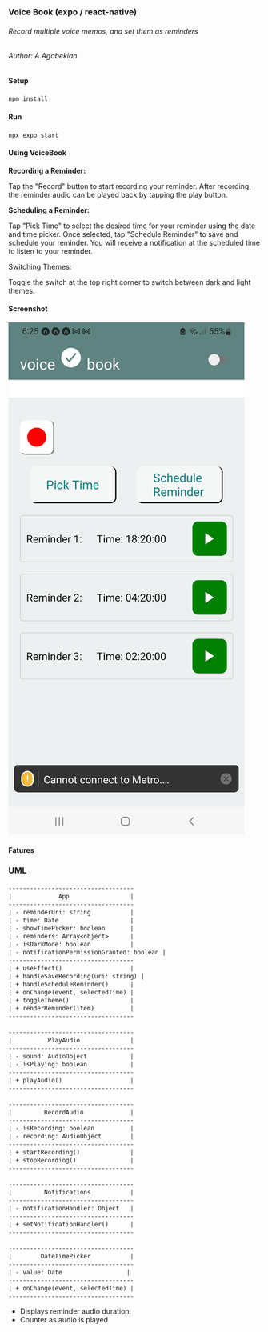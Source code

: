 ### Voice Book (expo / react-native)
###### Record multiple voice memos, and set them as reminders
###### Author: A.Agabekian
#### Setup 
`npm install`
#### Run 
`npx expo start`
#### Using VoiceBook
**Recording a Reminder:**

Tap the "Record" button to start recording your reminder.
After recording, the reminder audio can be played back by tapping the play button.

**Scheduling a Reminder:**

Tap "Pick Time" to select the desired time for your reminder using the date and time picker.
Once selected, tap "Schedule Reminder" to save and schedule your reminder.
You will receive a notification at the scheduled time to listen to your reminder.

Switching Themes:

Toggle the switch at the top right corner to switch between dark and light themes.

#### Screenshot
![img.png](img.png)
#### Fatures
### UML
    -----------------------------------
    |             App                 |
    -----------------------------------
    | - reminderUri: string           |
    | - time: Date                    |
    | - showTimePicker: boolean       |
    | - reminders: Array<object>      |
    | - isDarkMode: boolean           |
    | - notificationPermissionGranted: boolean |
    -----------------------------------
    | + useEffect()                   |
    | + handleSaveRecording(uri: string) |
    | + handleScheduleReminder()      |
    | + onChange(event, selectedTime) |
    | + toggleTheme()                 |
    | + renderReminder(item)          |
    -----------------------------------
    
    -----------------------------------
    |          PlayAudio              |
    -----------------------------------
    | - sound: AudioObject            |
    | - isPlaying: boolean            |
    -----------------------------------
    | + playAudio()                   |
    -----------------------------------
    
    -----------------------------------
    |         RecordAudio             |
    -----------------------------------
    | - isRecording: boolean          |
    | - recording: AudioObject        |
    -----------------------------------
    | + startRecording()              |
    | + stopRecording()               |
    -----------------------------------
    
    -----------------------------------
    |         Notifications           |
    -----------------------------------
    | - notificationHandler: Object   |
    -----------------------------------
    | + setNotificationHandler()      |
    -----------------------------------
    
    -----------------------------------
    |        DateTimePicker           |
    -----------------------------------
    | - value: Date                  |
    -----------------------------------
    | + onChange(event, selectedTime) |
    -----------------------------------
    
- Displays reminder audio duration.
- Counter as audio is played
